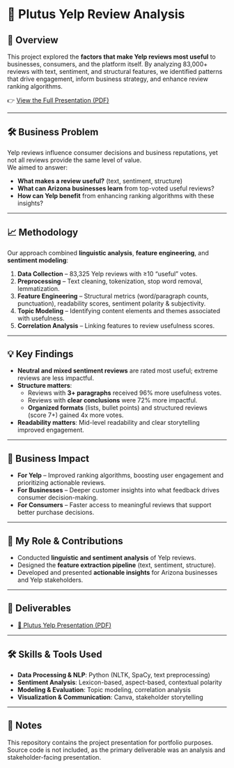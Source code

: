 # 📝 Plutus Yelp Review Analysis

## 🚀 Overview
This project explored the **factors that make Yelp reviews most useful** to businesses, consumers, and the platform itself. By analyzing 83,000+ reviews with text, sentiment, and structural features, we identified patterns that drive engagement, inform business strategy, and enhance review ranking algorithms.

👉 [View the Full Presentation (PDF)](Plutus%20Yelp%20Presentation.pdf)

---

## 🛠 Business Problem
Yelp reviews influence consumer decisions and business reputations, yet not all reviews provide the same level of value.  
We aimed to answer:
- **What makes a review useful?** (text, sentiment, structure)  
- **What can Arizona businesses learn** from top-voted useful reviews?  
- **How can Yelp benefit** from enhancing ranking algorithms with these insights?  

---

## 📈 Methodology
Our approach combined **linguistic analysis**, **feature engineering**, and **sentiment modeling**:
1. **Data Collection** – 83,325 Yelp reviews with ≥10 “useful” votes.  
2. **Preprocessing** – Text cleaning, tokenization, stop word removal, lemmatization.  
3. **Feature Engineering** – Structural metrics (word/paragraph counts, punctuation), readability scores, sentiment polarity & subjectivity.  
4. **Topic Modeling** – Identifying content elements and themes associated with usefulness.  
5. **Correlation Analysis** – Linking features to review usefulness scores.  

---

## 💡 Key Findings
- **Neutral and mixed sentiment reviews** are rated most useful; extreme reviews are less impactful.  
- **Structure matters**:  
  - Reviews with **3+ paragraphs** received 96% more usefulness votes.  
  - Reviews with **clear conclusions** were 72% more impactful.  
  - **Organized formats** (lists, bullet points) and structured reviews (score 7+) gained 4x more votes.  
- **Readability matters**: Mid-level readability and clear storytelling improved engagement.  

---

## 🎯 Business Impact
- **For Yelp** – Improved ranking algorithms, boosting user engagement and prioritizing actionable reviews.  
- **For Businesses** – Deeper customer insights into what feedback drives consumer decision-making.  
- **For Consumers** – Faster access to meaningful reviews that support better purchase decisions.  

---

## 👤 My Role & Contributions
- Conducted **linguistic and sentiment analysis** of Yelp reviews.  
- Designed the **feature extraction pipeline** (text, sentiment, structure).  
- Developed and presented **actionable insights** for Arizona businesses and Yelp stakeholders.  

---

## 📂 Deliverables
- [📑 Plutus Yelp Presentation (PDF)](Plutus%20Yelp%20Presentation.pdf)

---

## 🛠 Skills & Tools Used
- **Data Processing & NLP**: Python (NLTK, SpaCy, text preprocessing)  
- **Sentiment Analysis**: Lexicon-based, aspect-based, contextual polarity  
- **Modeling & Evaluation**: Topic modeling, correlation analysis  
- **Visualization & Communication**: Canva, stakeholder storytelling  

---

## 📌 Notes
This repository contains the project presentation for portfolio purposes. Source code is not included, as the primary deliverable was an analysis and stakeholder-facing presentation.
